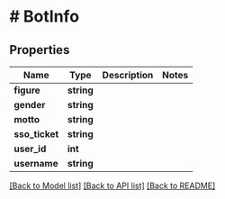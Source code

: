 # # BotInfo

## Properties

Name | Type | Description | Notes
------------ | ------------- | ------------- | -------------
**figure** | **string** |  |
**gender** | **string** |  |
**motto** | **string** |  |
**sso_ticket** | **string** |  |
**user_id** | **int** |  |
**username** | **string** |  |

[[Back to Model list]](../../README.md#models) [[Back to API list]](../../README.md#endpoints) [[Back to README]](../../README.md)
